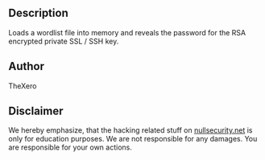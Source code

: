 Description
-----------
Loads a wordlist file into memory and reveals the password for the RSA encrypted
private SSL / SSH key.

Author
------
TheXero

Disclaimer
----------
We hereby emphasize, that the hacking related stuff on
[nullsecurity.net](http://nullsecurity.net) is only for education purposes.
We are not responsible for any damages. You are responsible for your own
actions.
